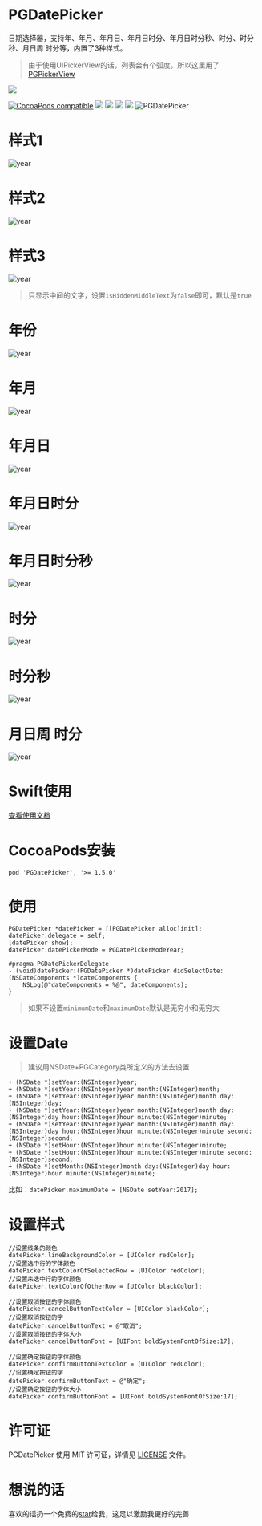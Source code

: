 # PGDatePicker
日期选择器，支持年、年月、年月日、年月日时分、年月日时分秒、时分、时分秒、月日周 时分等，内置了3种样式。

> 由于使用UIPickerView的话，列表会有个弧度，所以这里用了[PGPickerView](https://github.com/xiaozhuxiong121/PGPickerView)  

![](F734F5F9-FB12-4BA7-B43E-B39D0FF1DA3B.png)  

[![CocoaPods compatible](https://img.shields.io/cocoapods/v/PGDatePicker.svg)](https://cocoapods.org/pods/PGDatePicker)
![](https://img.shields.io/badge/platform-iOS-red.svg) ![](https://img.shields.io/badge/language-Objective--C-orange.svg)
![](https://img.shields.io/badge/license-MIT%20License-brightgreen.svg) 
 [![](https://img.shields.io/badge/jianshu-piggybear-red.svg)](http://www.jianshu.com/u/3740632b2002)
![PGDatePicker](PGDatePicker.gif)    
# 样式1
![year](Images/样式1.png)
# 样式2
![year](Images/样式2.png)
# 样式3
![year](Images/样式3.png)

> 只显示中间的文字，设置```isHiddenMiddleText```为```false```即可，默认是```true```

# 年份
![year](Images/年.jpg)

# 年月
![year](Images/年月.jpg)

# 年月日
![year](Images/年月日.jpg)

# 年月日时分
![year](Images/年月日时分.jpg)

# 年月日时分秒
![year](Images/年月日时分秒.jpg)

# 时分
![year](Images/时分.jpg)

# 时分秒
![year](Images/时分秒.jpg)

# 月日周 时分
![year](Images/月日周时分.jpg)

# Swift使用
[查看使用文档](Swift.md) 

# CocoaPods安装

```
pod 'PGDatePicker', '>= 1.5.0'
```

# 使用
```
PGDatePicker *datePicker = [[PGDatePicker alloc]init];
datePicker.delegate = self;
[datePicker show];
datePicker.datePickerMode = PGDatePickerModeYear;
 
#pragma PGDatePickerDelegate
- (void)datePicker:(PGDatePicker *)datePicker didSelectDate:(NSDateComponents *)dateComponents {
    NSLog(@"dateComponents = %@", dateComponents);
}
```
> 如果不设置```minimumDate```和```maximumDate```默认是无穷小和无穷大

# 设置Date
> 建议用NSDate+PGCategory类所定义的方法去设置  

```
+ (NSDate *)setYear:(NSInteger)year;
+ (NSDate *)setYear:(NSInteger)year month:(NSInteger)month;
+ (NSDate *)setYear:(NSInteger)year month:(NSInteger)month day:(NSInteger)day;
+ (NSDate *)setYear:(NSInteger)year month:(NSInteger)month day:(NSInteger)day hour:(NSInteger)hour minute:(NSInteger)minute;
+ (NSDate *)setYear:(NSInteger)year month:(NSInteger)month day:(NSInteger)day hour:(NSInteger)hour minute:(NSInteger)minute second:(NSInteger)second;
+ (NSDate *)setHour:(NSInteger)hour minute:(NSInteger)minute;
+ (NSDate *)setHour:(NSInteger)hour minute:(NSInteger)minute second:(NSInteger)second;
+ (NSDate *)setMonth:(NSInteger)month day:(NSInteger)day hour:(NSInteger)hour minute:(NSInteger)minute;
```  
比如：```datePicker.maximumDate = [NSDate setYear:2017];```

# 设置样式
```
//设置线条的颜色
datePicker.lineBackgroundColor = [UIColor redColor];
//设置选中行的字体颜色
datePicker.textColorOfSelectedRow = [UIColor redColor];
//设置未选中行的字体颜色
datePicker.textColorOfOtherRow = [UIColor blackColor];

//设置取消按钮的字体颜色
datePicker.cancelButtonTextColor = [UIColor blackColor];
//设置取消按钮的字
datePicker.cancelButtonText = @"取消";
//设置取消按钮的字体大小
datePicker.cancelButtonFont = [UIFont boldSystemFontOfSize:17];

//设置确定按钮的字体颜色
datePicker.confirmButtonTextColor = [UIColor redColor];
//设置确定按钮的字
datePicker.confirmButtonText = @"确定";
//设置确定按钮的字体大小
datePicker.confirmButtonFont = [UIFont boldSystemFontOfSize:17];

```

# 许可证

PGDatePicker 使用 MIT 许可证，详情见 [LICENSE](LICENSE) 文件。

# 想说的话
喜欢的话扔一个免费的[star](https://github.com/xiaozhuxiong121/PGDatePicker)给我，这足以激励我更好的完善


